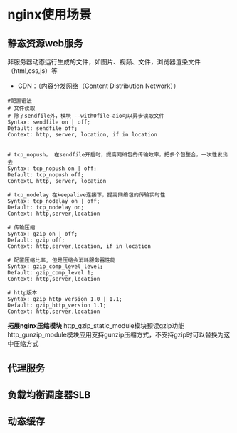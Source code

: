 # nginx使用场景

## 静态资源web服务
非服务器动态运行生成的文件，如图片、视频、文件，浏览器渲染文件（html,css,js）等
- CDN：（内容分发网络（Content Distribution Network））

```
#配置语法
# 文件读取
# 除了sendfile外，模块 --with0file-aio可以异步读取文件
Syntax: sendfile on | off;
Default: sendfile off;
Context: http, server, location, if in location


# tcp_nopush， 在sendfile开启时，提高网络包的传输效率，把多个包整合，一次性发出去
Syntax: tcp_nopush on | off;
Default: tcp_nopush off;
ContextL http, server, location

# tcp_nodelay 在keepalive连接下，提高网络包的传输实时性
Syntax: tcp_nodelay on | off;
Default: tcp_nodelay on;
Context: http,server,location

# 传输压缩
Syntax: gzip on | off;
Default: gzip off;
Context: http,server,location, if in location

# 配置压缩比率, 但是压缩会消耗服务器性能
Syntax: gzip_comp_level level;
Default: gzip_comp_level 1;
Context: http,server,location

# http版本
Syntax: gzip_http_version 1.0 | 1.1;
Default: gzip_http_version 1.1;
Context: http,server,location
```
**拓展nginx压缩模块**
http_gzip_static_module模块预读gzip功能
http_gunzip_module模块应用支持gunzip压缩方式，不支持gzip时可以替换为这中压缩方式

## 代理服务



## 负载均衡调度器SLB


## 动态缓存
